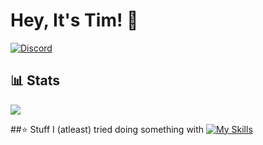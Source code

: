 # Hey, It's Tim! 👋
[![Discord](https://img.shields.io/discord/1259441226751541308?style=for-the-badge&logo=discord&logoColor=white&label=Discord&color=blue)](https://discord.gg/6FwHFBfASq)

## 📊 Stats


![](https://github-readme-stats.vercel.app/api?username=qrtim&show_icons=true&theme=dracula)


##⭐ Stuff I (atleast) tried doing something with
[![My Skills](https://skillicons.dev/icons?i=css,discord,bots,html,postgres,py,pycharm&perline=5)](https://skillicons.dev)
